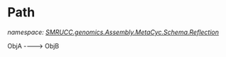 ﻿# Path
_namespace: [SMRUCC.genomics.Assembly.MetaCyc.Schema.Reflection](./index.md)_

ObjA ----> ObjB




